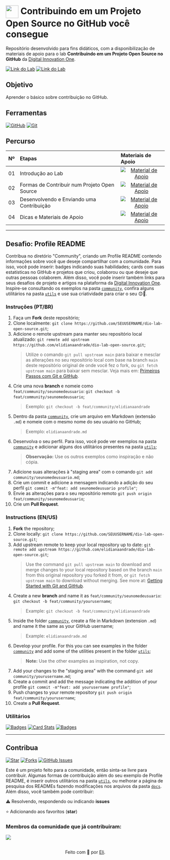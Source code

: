 <h1>
    <a href="https://www.dio.me/">
     <img align="center" width="40px" src="https://hermes.digitalinnovation.one/assets/diome/logo-minimized.png"></a>
    <span> Contribuindo em um Projeto Open Source no GitHub</span> você consegue 
</h1>

Repositório desenvolvido para fins didáticos, com a disponibilização de materiais de apoio para o lab **Contribuindo em um Projeto Open Source no GitHub** da [Digital Innovation One](https://www.dio.me/).

[![Link do Lab](https://img.shields.io/badge/▶-000?style=for-the-badge&logo=movie&logoColor=E94D5F)](https://web.dio.me/lab/desafio-de-projeto-contribuindo-em-um-projeto-open-source-no-github/learning/913f26fd-1018-4643-b59a-6356ea77dc2e) 
[![Link do Lab](https://img.shields.io/badge/Acesse%20o%20Lab%20na%20Plataforma-E94D5F?style=for-the-badge)](https://web.dio.me/lab/desafio-de-projeto-contribuindo-em-um-projeto-open-source-no-github/learning/913f26fd-1018-4643-b59a-6356ea77dc2e)

## Objetivo
Aprender o básico sobre contribuição no GitHub.

## Ferramentas
[![GitHub](https://img.shields.io/badge/GitHub-000?style=for-the-badge&logo=github&logoColor=30A3DC)](https://docs.github.com/)
[![Git](https://img.shields.io/badge/Git-000?style=for-the-badge&logo=git&logoColor=E94D5F)](https://git-scm.com/doc) 

## Percurso
<table>
  <thead>
    <tr align="left">
      <th>Nº</th>
      <th>Etapas</th>
      <th>Materiais de Apoio</th>
    </tr>
  </thead>
  <tbody align="left">
    <tr>
      <td>01</td>
      <td>Introdução ao Lab</td>
      <td align="center">
        <a href="">
           <img align="center" alt="Material de Apoio" src="https://img.shields.io/badge/Ver%20Material-30A3DC?style=for-the-badge">
        </a>
      </td>
    </tr>
    <tr>
      <td>02</td>
      <td>Formas de Contribuir num Projeto Open Source</td>
      <td align="center">
        <a href="">
           <img align="center" alt="Material de Apoio" src="https://img.shields.io/badge/Ver%20Material-E94D5F?style=for-the-badge">
        </a>
      </td>
    </tr>
    <tr>
      <td>03</td>
      <td>Desenvolvendo e Enviando uma Contribuição</td>
      <td align="center">
        <a href="">
           <img align="center" alt="Material de Apoio" src="https://img.shields.io/badge/Ver%20Material-30A3DC?style=for-the-badge">
        </a>
      </td>    
    </tr>
    <tr>
      <td>04</td>
      <td>Dicas e Materiais de Apoio</td>
      <td align="center">
        <a href="">
           <img align="center" alt="Material de Apoio" src="https://img.shields.io/badge/Ver%20Material-E94D5F?style=for-the-badge">
        </a>
      </td>    
    </tr>
  </tbody>
  <tfoot></tfoot>
</table>

---
##  Desafio: Profile README
 Contribua no diretório "Community", criando um Profile README contendo informações sobre você que deseje compartilhar com a comunidade. Para isso, você pode inserir: badges indicando suas habilidades; cards com suas estatísticas no GitHub e projetos que criou, colaborou ou que deseje que outras pessoas colaborem. Além disso, você pode inserir também links para seus desafios de projeto e artigos na plataforma da [Digital Innovation One](https://www.dio.me/). <br>
 Inspire-se consultando os exemplos na pasta [`community`](https://github.com/elidianaandrade/dio-lab-open-source/tree/main/community), confira alguns utilitários na pasta [`utils`](https://github.com/elidianaandrade/dio-lab-open-source/tree/main/utils) e use sua criatividade para criar o seu 😊💙.

### Instruções (PT/BR)
1. Faça um **Fork** deste repositório;
2. Clone localmente: `git clone https://github.com/SEUUSERNAME/dio-lab-open-source.git`;
3. Adicione o remote upstream para manter seu repositório local atualizado: `git remote add upstream https://github.com/elidianaandrade/dio-lab-open-source.git`;
    > Utilize o comando `git pull upstream main` para baixar e mesclar as alterações no seu repositório local com base na branch `main` deste repositório original de onde você fez o fork, ou `git fetch upstream main` para baixar sem mesclar. Veja mais em: [Primeiros Passos com Git e GitHub](https://github.com/elidianaandrade/dio-curso-git-github/blob/main/materiais-de-apoio/03-primeiros-passos-com-git-e-github.md).
4. Crie uma nova **branch** e nomeie como `feat/community/seunomedeusuario`: `git checkout -b feat/community/seunomedeusuario`;
    > Exemplo: `git checkout -b feat/community/elidianaandrade`
5. Dentro da pasta [`community`](https://github.com/elidianaandrade/dio-lab-open-source/tree/main/community), crie um arquivo em Markdown (extensão `.md`) e nomeie com o mesmo nome do seu usuário no GitHub;
    > Exemplo: `elidianaandrade.md` <br>
6. Desenvolva o seu perfil. Para isso, você pode ver exemplos na pasta [`community`](https://github.com/elidianaandrade/dio-lab-open-source/tree/main/community) e adicionar alguns dos utilitários presentes na pasta [`utils`](https://github.com/elidianaandrade/dio-lab-open-source/tree/main/utils);
    > **Observação:** Use os outros exemplos como inspiração e não cópia.
7. Adicione suas alterações à "staging area" com o comando `git add community/seunomedeusuario.md`;
8. Crie um commit e adicione a mensagem indicando a adição do seu perfil `git commit -m"feat: add seunomedeusuario profile"`;
9. Envie as alterações para o seu repositório remoto `git push origin feat/community/seunomedeusuario`; 
10. Crie um **Pull Request**.

### Instructions (EN/US)
1. **Fork** the repository;
2. Clone locally: `git clone https://github.com/SEUUSERNAME/dio-lab-open-source.git`;
3. Add upstream remote to keep your local repository up to date: `git remote add upstream https://github.com/elidianaandrade/dio-lab-open-source.git`;
    > Use the command `git pull upstream main` to download and merge changes to your local repository based on the branch `main` from this original repository you forked it from, or `git fetch upstream main` to download without merging. See more at: [Getting Started with Git and GitHub](https://github.com/elidianaandrade/dio-curso-git-github/blob/main/materiais-de-apoio/03-primeiros-passos-com-git-e-github.md).
4. Create a new **branch** and name it as `feat/community/seunomedeusuario`: `git checkout -b feat/community/yourusername`;
    > Example: `git checkout -b feat/community/elidianaandrade`
5. Inside the folder [`community`](https://github.com/elidianaandrade/dio-lab-open-source/tree/main/community), create a file in Markdown (extension `.md`) and name it the same as your GitHub username;
    > Example: `elidianaandrade.md` <br>
6. Develop your profile. For this you can see examples in the folder [`community`](https://github.com/elidianaandrade/dio-lab-open-source/tree/main/community) and add some of the utilities present in the folder [`utils`](https://github.com/elidianaandrade/dio-lab-open-source/tree/main/utils);
    > **Note:** Use the other examples as inspiration, not copy.
7. Add your changes to the "staging area" with the command `git add community/yourusername.md`;
8. Create a commit and add the message indicating the addition of your profile `git commit -m"feat: add yourusername profile"`;
9. Push changes to your remote repository `git push origin feat/community/yourusername`; 
10. Create a **Pull Request**.

### Utilitários

[![Badges](https://img.shields.io/badge/Badges-30A3DC?style=for-the-badge)](https://github.com/elidianaandrade/dio-lab-open-source/blob/main/utils/badges/badges.md)
[![Card Stats](https://img.shields.io/badge/Card%20Stats-E94D5F?style=for-the-badge)](https://github.com/elidianaandrade/dio-lab-open-source/blob/main/utils/cards/github-stats.md)
[![Badges](https://img.shields.io/badge/Card%20Streak%20States-30A3DC?style=for-the-badge)](https://github.com/elidianaandrade/dio-lab-open-source/blob/main/utils/cards/github-streak-stats.md)

---

## Contribua
[![Star](https://img.shields.io/github/stars/elidianaandrade/dio-lab-open-source?style=social)](https://github.com/elidianaandrade/dio-lab-open-source/stargazers)
[![Forks](https://img.shields.io/github/forks/elidianaandrade/dio-lab-open-source?style=social)](https://github.com/elidianaandrade/dio-lab-open-source/forks)
[![GitHub Issues](https://img.shields.io/github/issues/elidianaandrade/dio-lab-open-source?style=social)](https://github.com/elidianaandrade/dio-lab-open-source/issues/)

 Este é um projeto feito para a comunidade, então sinta-se livre para contribuir. Algumas formas de contribuição além do seu exemplo de Profile README, é inserir outros utilitários na pasta [`utils`](https://github.com/elidianaandrade/dio-lab-open-source/tree/main/utils), ou melhorar a página de pesquisa dos READMEs fazendo modificações nos arquivos da pasta [`docs`](https://github.com/elidianaandrade/dio-lab-open-source/tree/main/docs). <br>
 Além disso, você também pode contribuir:
 
⚠️ Resolvendo, respondendo ou indicando **issues**

⭐ Adicionando aos favoritos (**star**) 

### Membros da comunidade que já contribuiram:
<a href="https://github.com/elidianaandrade/dio-lab-open-source/graphs/contributors">
  <img src="https://contrib.rocks/image?repo=elidianaandrade/dio-lab-open-source"/>
</a>

##
<div align="center">Feito com 💙 por <a href="https://github.com/elidianaandrade">Eli</a>.</div>
